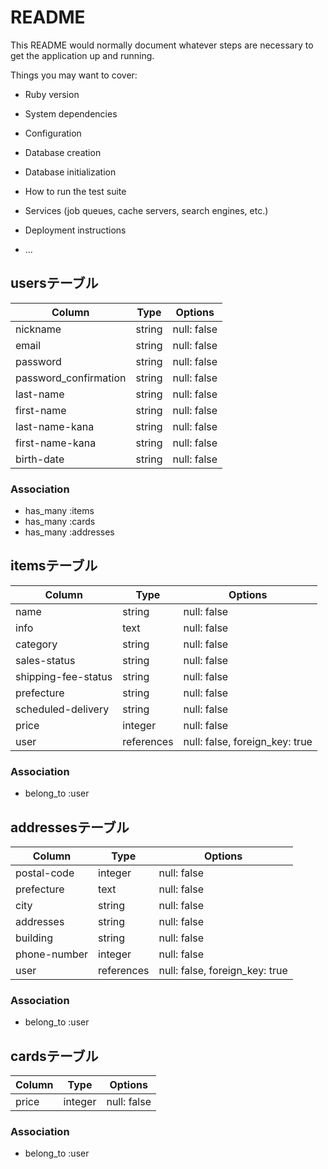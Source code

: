 # README

This README would normally document whatever steps are necessary to get the
application up and running.

Things you may want to cover:

* Ruby version

* System dependencies

* Configuration

* Database creation

* Database initialization

* How to run the test suite

* Services (job queues, cache servers, search engines, etc.)

* Deployment instructions

* ...




## usersテーブル

| Column                 | Type   | Options     |
| -----------------------| ------ | ------------|
| nickname               | string | null: false |
| email                  | string | null: false |
| password               | string | null: false |
| password_confirmation  | string | null: false |
| last-name              | string | null: false |
| first-name             | string | null: false |
| last-name-kana         | string | null: false |
| first-name-kana        | string | null: false |
| birth-date             | string | null: false |

### Association
- has_many :items
- has_many :cards
- has_many :addresses
 


 ## itemsテーブル

| Column                 | Type       | Options                       |
| -----------------------| -----------| ------------------------------|
| name                   | string     | null: false                   |
| info                   | text       | null: false                   |
| category               | string     | null: false                   |
| sales-status           | string     | null: false                   |
| shipping-fee-status    | string     | null: false                   | 
| prefecture             | string     | null: false                   |
| scheduled-delivery     | string     | null: false                   |
| price                  | integer    | null: false                   |
| user                   | references |null: false, foreign_key: true |


### Association
- belong_to :user

<!-- イメージはアクティブイメージで作成 -->


## addressesテーブル

| Column          | Type       | Options                         |
| ----------------| -----------| --------------------------------|
| postal-code     | integer    | null: false                     |
| prefecture      | text       | null: false                     |
| city            | string     | null: false                     |
| addresses       | string     | null: false                     |
| building        | string     | null: false                     | 
| phone-number    | integer    | null: false                     |
| user            | references | null: false, foreign_key: true  |



### Association
- belong_to :user

## cardsテーブル

| Column          | Type       | Options                         |
| ----------------| -----------| --------------------------------|
| price           | integer    | null: false                     |



### Association
- belong_to :user
